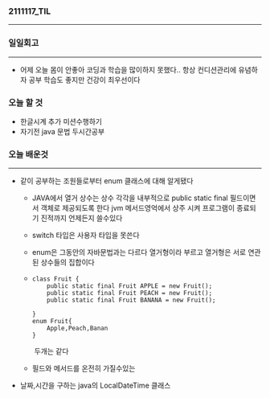 ### 2111117_TIL

------

### 일일회고
------

- 어제 오늘 몸이 안좋아 코딩과 학습을 많이하지 못했다.. 항상 컨디션관리에 유념하자  공부 학습도 좋지만 건강이 최우선이다


### 오늘 할 것

- 한글시계 추가 미션수행하기
- 자기전 java 문법 두시간공부

### 오늘 배운것

------

- 같이 공부하는 조원들로부터  enum 클래스에 대해 알게됐다

  - JAVA에서 열거 상수는 상수 각각을 내부적으로 public static final 필드이면서 객체로 제공되도록 한다 jvm 메서드영억에서 상주 시켜 프로그램이 종료되기 진적까지 언제든지 쓸수있다

  - switch 타입은 사용자 타입을 못쓴다

  - enum은 그동안의 자바문법과는 다르다 열거형이라 부르고 열거형은 서로 연관된 상수들의 집합이다

  - ```
    class Fruit {
        public static final Fruit APPLE = new Fruit();
        public static final Fruit PEACH = new Fruit();
        public static final Fruit BANANA = new Fruit();
    
    }
    enum Fruit{
        Apple,Peach,Banan
    }
    ```

    ​	두개는 같다

  - 필드와 메서드를 온전히 가질수있는 

- 날짜,시간을 구하는 java의 LocalDateTime 클래스

